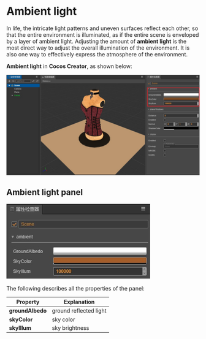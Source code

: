 # Ambient light

In life, the intricate light patterns and uneven surfaces reflect each other, so that the entire environment is illuminated, as if the entire scene is enveloped by a layer of ambient light. Adjusting the amount of __ambient light__ is the most direct way to adjust the overall illumination of the environment. It is also one way to effectively express the atmosphere of the environment.

__Ambient light__ in __Cocos Creator__, as shown below:

![ambient](ambient/Ambient.jpg)

## Ambient light panel

![ambient panel](ambient/AmbientDetail.jpg)

The following describes all the properties of the panel:

| Property | Explanation |
| --- | --- |
| **groundAlbedo** | ground reflected light |
| **skyColor** | sky color |
| **skyIllum** | sky brightness |
